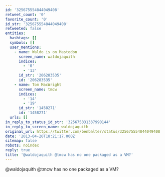 ```yaml
---
id: '325675554844049408'
retweet_count: '0'
favorite_count: '0'
id_str: '325675554844049408'
retweeted: false
entities:
  hashtags: []
  symbols: []
  user_mentions:
    - name: Waldo is on Mastodon
      screen_name: waldojaquith
      indices:
        - '0'
        - '13'
      id_str: '206283535'
      id: '206283535'
    - name: Tom MacWright
      screen_name: tmcw
      indices:
        - '14'
        - '19'
      id_str: '1458271'
      id: '1458271'
  urls: []
in_reply_to_status_id_str: '325675331337990144'
in_reply_to_screen_name: waldojaquith
original_url: https://twitter.com/benbalter/status/325675554844049408
date: '2013-04-20T18:21:17.000Z'
sitemap: false
robots: noindex
reply: true
title: '@waldojaquith @tmcw has no one packaged as a VM?'
---
```


@waldojaquith @tmcw has no one packaged as a VM?